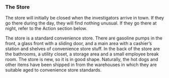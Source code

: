 ### The Store

The store will initially be closed when the investigators arrive in town. If they go there during the day, they will find nothing unusual. If they go there at night, refer to the Action section below.

The store is a standard convenience store. There are gasoline pumps in the front, a glass front with a sliding door, and a main area with a cashier’s station and shelves of convenience store stuff. In the back of the store are the bathrooms, a utility closet, a storage area and a small employee break room. The store is new, so it is in good shape. Naturally, the hot dogs and other items have been shipped in from the warehouses in which they are suitable aged to convenience store standards.
